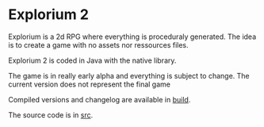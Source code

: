 # Explorium 2
Explorium is a 2d RPG where everything is proceduraly generated.
The idea is to create a game with no assets nor ressources files.

Explorium 2 is coded in Java with the native library.

The game is in really early alpha and everything is subject to change. The current version does not represent the final game

Compiled versions and changelog are available in [build](/build).

The source code is in [src](/src).
